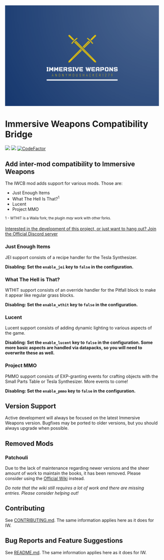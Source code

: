 ![Immersive Weapons Logo](logo.png)

# Immersive Weapons Compatibility Bridge

[![](http://cf.way2muchnoise.eu/full_633345_Downloads.svg)](https://www.curseforge.com/minecraft/mc-mods/immersive-weapons-compatibility-bridge)
[![](http://cf.way2muchnoise.eu/versions/633345.svg)](https://www.curseforge.com/minecraft/mc-mods/immersive-weapons-compatibility-bridge)
[![CodeFactor](https://www.codefactor.io/repository/github/anonymoushacker1279/iwcompatibilitybridge/badge/master)](https://www.codefactor.io/repository/github/anonymoushacker1279/iwcompatibilitybridge/overview/master)

## Add inter-mod compatibility to Immersive Weapons

The IWCB mod adds support for various mods. Those are:

- Just Enough Items
- What The Hell Is That?<sup>1</sup>
- Lucent
- Project MMO

<sup>1 - WTHIT is a Waila fork; the plugin *may* work with other forks.</sup>

[Interested in the development of this project, or just want to hang out? Join the Official Discord server](https://discord.gg/WNMCTg7TsT)

### Just Enough Items

JEI support consists of a recipe handler for the Tesla Synthesizer.

**Disabling: Set the `enable_jei` key to `false` in the configuration.**

### What The Hell is That?

WTHIT support consists of an override handler for the Pitfall block to make it appear like regular grass blocks.

**Disabling: Set the `enable_wthit` key to `false` in the configuration.**

### Lucent

Lucent support consists of adding dynamic lighting to various aspects of the game.

**Disabling: Set the `enable_lucent` key to `false` in the configuration. Some more basic aspects are handled via
datapacks, so you will need to overwrite these as well.**

### Project MMO

PMMO support consists of EXP-granting events for crafting objects with the Small Parts Table or Tesla Synthesizer. More
events to come!

**Disabling: Set the `enable_pmmo` key to `false` in the configuration.**

## Version Support

Active development will always be focused on the latest Immersive Weapons version. Bugfixes may be ported to older
versions, but you should always upgrade when possible.

## Removed Mods

### Patchouli

Due to the lack of maintenance regarding newer versions and the sheer amount of work to maintain the books, it has been
removed. Please consider using the [Official Wiki](https://anonymoushacker1279.tech/wiki/immersiveweapons) instead.

*Do note that the wiki still requires a lot of work and there are missing entries. Please consider helping out!*

## Contributing

See [CONTRIBUTING.md](https://github.com/AnonymousHacker1279/ImmersiveWeapons/blob/master/CONTRIBUTING.md). The same
information applies here as it does for IW.

## Bug Reports and Feature Suggestions

See [README.md](https://github.com/AnonymousHacker1279/ImmersiveWeapons#bug-reports-and-feature-suggestions). The same
information applies here as it does for IW.